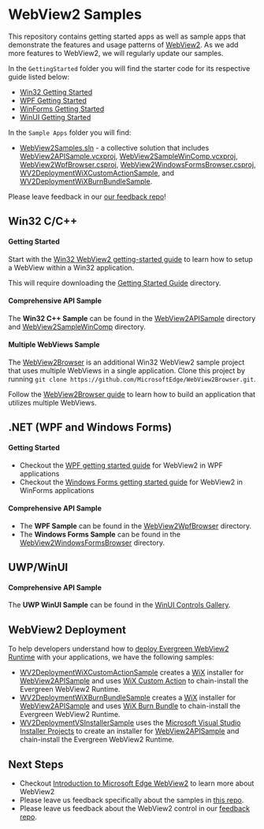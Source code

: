 # WebView2 Samples

This repository contains getting started apps as well as sample apps that demonstrate the features and usage patterns of [WebView2](https://aka.ms/webview2). As we add more features to WebView2, we will regularly update our samples.

In the ``GettingStarted`` folder you will find the starter code for its respective guide listed below:
- [Win32 Getting Started](https://docs.microsoft.com/microsoft-edge/webview2/gettingstarted/win32)
- [WPF Getting Started](https://docs.microsoft.com/microsoft-edge/webview2/gettingstarted/wpf)
- [WinForms Getting Started](https://docs.microsoft.com/microsoft-edge/webview2/gettingstarted/winforms)
- [WinUI Getting Started](https://docs.microsoft.com/microsoft-edge/webview2/gettingstarted/winui)

In the ``Sample Apps`` folder you will find:
- [WebView2Samples.sln](SampleApps/WebView2Samples.sln) - a collective solution that includes [WebView2APISample.vcxproj](SampleApps/WebView2APISample/WebView2APISample.vcxproj), [WebView2SampleWinComp.vcxproj](SampleApps/WebView2SampleWinComp/WebView2SampleWinComp.vcxproj), [WebView2WpfBrowser.csproj](SampleApps/WebView2WpfBrowser/WebView2WpfBrowser.csproj), [WebView2WindowsFormsBrowser.csproj](SampleApps/WebView2WindowsFormsBrowser/WebView2WindowsFormsBrowser.csproj), [WV2DeploymentWiXCustomActionSample](/SampleApps/WV2DeploymentWiXCustomActionSample/README.md), and [WV2DeploymentWiXBurnBundleSample](/SampleApps/WV2DeploymentWiXBurnBundleSample/README.md).

Please leave feedback in our [our feedback repo](https://aka.ms/webviewfeedback)!

## Win32 C/C++

#### Getting Started

Start with the [Win32 WebView2 getting-started guide](https://docs.microsoft.com/microsoft-edge/webview2/gettingstarted/win32) to learn how to setup a WebView within a Win32 application.

This will require downloading the [Getting Started Guide](https://github.com/MicrosoftEdge/WebView2Samples/tree/master/GettingStartedGuide) directory.

#### Comprehensive API Sample

The **Win32 C++ Sample** can be found in the [WebView2APISample](./SampleApps/WebView2APISample) directory and [WebView2SampleWinComp](./SampleApps/WebView2SampleWinComp) directory.

#### Multiple WebViews Sample

The [WebView2Browser](https://github.com/MicrosoftEdge/WebView2Browser) is an additional Win32 WebView2 sample project that uses multiple WebViews in a single application. Clone this project by running `git clone https://github.com/MicrosoftEdge/WebView2Browser.git`.

Follow the [WebView2Browser guide](https://github.com/MicrosoftEdge/WebView2Browser) to learn how to build an application that utilizes multiple WebViews.

## .NET (WPF and Windows Forms)

#### Getting Started

* Checkout the [WPF getting started guide](https://docs.microsoft.com/microsoft-edge/webview2/gettingstarted/wpf) for WebView2 in WPF applications
* Checkout the [Windows Forms getting started guide](https://docs.microsoft.com/microsoft-edge/webview2/gettingstarted/winforms) for WebView2 in WinForms applications

#### Comprehensive API Sample

* The **WPF Sample** can be found in the [WebView2WpfBrowser](./SampleApps/WebView2WpfBrowser) directory.
* The **Windows Forms Sample** can be found in the [WebView2WindowsFormsBrowser](./SampleApps/WebView2WindowsFormsBrowser) directory.

## UWP/WinUI

#### Comprehensive API Sample

The **UWP WinUI Sample** can be found in the [WinUI Controls Gallery](https://github.com/microsoft/Xaml-Controls-Gallery/tree/winui3preview).

## WebView2 Deployment

To help developers understand how to [deploy Evergreen WebView2 Runtime](https://docs.microsoft.com/microsoft-edge/webview2/concepts/distribution#deploying-the-evergreen-webview2-runtime) with your applications, we have the following samples:

* [WV2DeploymentWiXCustomActionSample](/SampleApps/WV2DeploymentWiXCustomActionSample/README.md) creates a [WiX](https://wixtoolset.org/) installer for [WebView2APISample](./SampleApps/WebView2APISample/README.md) and uses [WiX Custom Action](https://wixtoolset.org/documentation/manual/v3/wixdev/extensions/authoring_custom_actions.html) to chain-install the Evergreen WebView2 Runtime.
* [WV2DeploymentWiXBurnBundleSample](/SampleApps/WV2DeploymentWiXBurnBundleSample/README.md) creates a [WiX](https://wixtoolset.org/) installer for [WebView2APISample](./SampleApps/WebView2APISample/README.md) and uses [WiX Burn Bundle](https://wixtoolset.org/documentation/manual/v3/bundle/) to chain-install the Evergreen WebView2 Runtime.
* [WV2DeploymentVSInstallerSample](/SampleApps/WV2DeploymentVSInstallerSample/README.md) uses the [Microsoft Visual Studio Installer Projects](https://marketplace.visualstudio.com/items?itemName=visualstudioclient.MicrosoftVisualStudio2017InstallerProjects) to create an installer for [WebView2APISample](./SampleApps/WebView2APISample/README.md) and chain-install the Evergreen WebView2 Runtime.

## Next Steps

* Checkout [Introduction to Microsoft Edge WebView2](https://aka.ms/webview) to learn more about WebView2
* Please leave us feedback specifically about the samples in [this repo](https://github.com/MicrosoftEdge/WebView2Samples/issues).
* Please leave us feedback about the WebView2 control in our [feedback repo](https://aka.ms/webviewfeedback).
